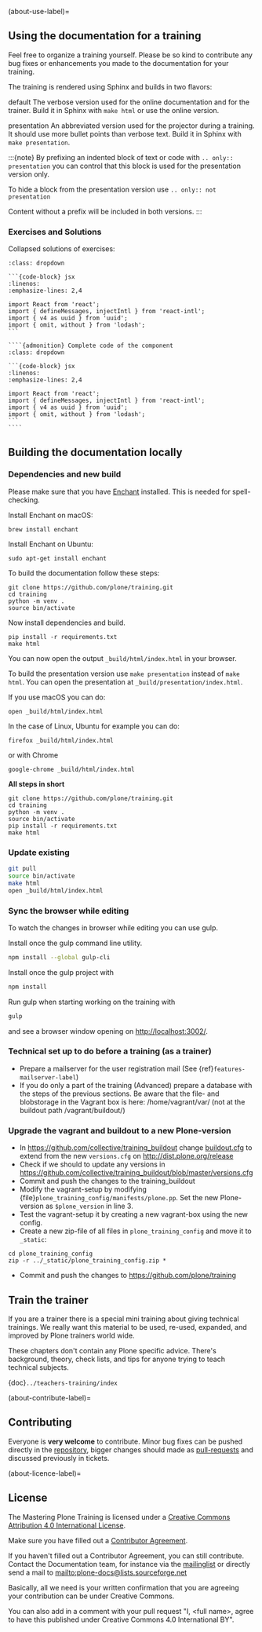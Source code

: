 (about-use-label)=

## Using the documentation for a training

Feel free to organize a training yourself.
Please be so kind to contribute any bug fixes or enhancements you made to the documentation for your training.

The training is rendered using Sphinx and builds in two flavors:

default
  The verbose version used for the online documentation and for the trainer.
  Build it in Sphinx with `make html` or use the online version.

presentation
  An abbreviated version used for the projector during a training.
  It should use more bullet points than verbose text.
  Build it in Sphinx with `make presentation`.

:::{note}
By prefixing an indented block of text or code with `.. only:: presentation` you can control
that this block is used for the presentation version only.

To hide a block from the presentation version use `.. only:: not presentation`

Content without a prefix will be included in both versions.
:::

### Exercises and Solutions

Collapsed solutions of exercises:

````{admonition} Complete code of the component
:class: dropdown

```{code-block} jsx
:linenos:
:emphasize-lines: 2,4

import React from 'react';
import { defineMessages, injectIntl } from 'react-intl';
import { v4 as uuid } from 'uuid';
import { omit, without } from 'lodash';
```
````


    ````{admonition} Complete code of the component
    :class: dropdown

    ```{code-block} jsx
    :linenos:
    :emphasize-lines: 2,4

    import React from 'react';
    import { defineMessages, injectIntl } from 'react-intl';
    import { v4 as uuid } from 'uuid';
    import { omit, without } from 'lodash';
    ```
    ````


## Building the documentation locally

### Dependencies and new build

Please make sure that you have [Enchant](https://abiword.github.io/enchant/) installed. This is needed for spell-checking.

Install Enchant on macOS:

```console
brew install enchant
```

Install Enchant on Ubuntu:

```console
sudo apt-get install enchant
```

To build the documentation follow these steps:

```console
git clone https://github.com/plone/training.git
cd training
python -m venv .
source bin/activate
```

Now install dependencies and build.

```console
pip install -r requirements.txt
make html
```

You can now open the output `_build/html/index.html` in your browser.

To build the presentation version use `make presentation` instead of `make html`. You can open the presentation at `_build/presentation/index.html`.

If you use macOS you can do:

```console
open _build/html/index.html
```

In the case of Linux, Ubuntu for example you can do:

```console
firefox _build/html/index.html
```

or with Chrome

```console
google-chrome _build/html/index.html
```

**All steps in short**

```console
git clone https://github.com/plone/training.git
cd training
python -m venv .
source bin/activate
pip install -r requirements.txt
make html
```

### Update existing

```bash
git pull
source bin/activate
make html
open _build/html/index.html
```

### Sync the browser while editing

To watch the changes in browser while editing you can use gulp.

Install once the gulp command line utility.

```bash
npm install --global gulp-cli
```

Install once the gulp project with

```bash
npm install
```

Run gulp when starting working on the training with

```bash
gulp
```

and see a browser window opening on <http://localhost:3002/>.

### Technical set up to do before a training (as a trainer)

- Prepare a mailserver for the user registration mail (See {ref}`features-mailserver-label`)
- If you do only a part of the training (Advanced) prepare a database with the steps of the previous sections. Be aware that the file- and blobstorage in the Vagrant box is here: /home/vagrant/var/ (not at the buildout path /vagrant/buildout/)

### Upgrade the vagrant and buildout to a new Plone-version

- In <https://github.com/collective/training_buildout> change [buildout.cfg](https://github.com/collective/training_buildout/blob/master/buildout.cfg) to extend from the new `versions.cfg` on <http://dist.plone.org/release>
- Check if we should to update any versions in <https://github.com/collective/training_buildout/blob/master/versions.cfg>
- Commit and push the changes to the training_buildout
- Modify the vagrant-setup by modifying {file}`plone_training_config/manifests/plone.pp`. Set the new Plone-version as `$plone_version` in line 3.
- Test the vagrant-setup it by creating a new vagrant-box using the new config.
- Create a new zip-file of all files in `plone_training_config` and move it to `_static`:

```console
cd plone_training_config
zip -r ../_static/plone_training_config.zip *
```

- Commit and push the changes to <https://github.com/plone/training>

## Train the trainer

If you are a trainer there is a special mini training about giving technical trainings.
We really want this material to be used, re-used, expanded, and improved by Plone trainers world wide.

These chapters don't contain any Plone specific advice.
There's background, theory, check lists, and tips for anyone trying to teach technical subjects.

{doc}`../teachers-training/index`

(about-contribute-label)=

## Contributing

Everyone is **very welcome** to contribute.
Minor bug fixes can be pushed directly in the [repository](https://github.com/plone/training),
bigger changes should made as [pull-requests](https://github.com/plone/training/pulls/) and discussed previously in tickets.

(about-licence-label)=

## License

The Mastering Plone Training is licensed under a [Creative Commons Attribution 4.0 International License](https://creativecommons.org/licenses/by/4.0/).

Make sure you have filled out a [Contributor Agreement](https://plone.org/foundation/contributors-agreement).

If you haven't filled out a Contributor Agreement, you can still contribute.
Contact the Documentation team, for instance via the [mailinglist](https://sourceforge.net/p/plone/mailman/plone-docs/)
or directly send a mail to <mailto:plone-docs@lists.sourceforge.net>

Basically, all we need is your written confirmation that you are agreeing your contribution can be under Creative Commons.

You can also add in a comment with your pull request "I, \<full name>, agree to have this published under Creative Commons 4.0 International BY".
